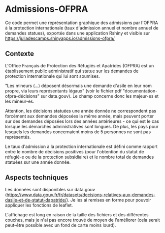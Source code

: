 # Admissions-OFPRA
Ce code permet une représentation graphique des admissions par l'OFPRA à la protection internationale (taux d'admission annuel  et nombre annuel de demandes statues), exportée dans une application Rshiny et visible sur https://juliadescamps.shinyapps.io/admissions-ofpra/ 

## Contexte
L'Office Français de Protection des Réfugiés et Apatrides (OFPRA) est un établissement public administratif qui statue sur les demandes de protection internationale qui lui sont soumises.

"Les mineurs (...) déposent désormais une demande d'asile en leur nom propre, via leurs représentants légaux" (voir le fichier pdf "documentation-ofpra-décisions" sur data.gouv). Le champ concerne donc les majeur-es et les mineur-es. 

Attention, les décisions statuées une année donnée ne correspondent pas forcément aux demandes déposées la même année, mais peuvent porter sur des demandes déposées lors des années antérieures - ce qui est le cas lorsque les démarches administratives sont longues. De plus, les pays pour lesquels les demandes concernaient moins de 5 personnes ne sont pas représentés.

Le taux d'admission à la protection internationale est défini comme rapport entre le nombre de décisions positives (pour l'obtention du statut de réfugié-e ou de la protection subsidiaire) et le nombre total de demandes statuées sur une année donnée.


## Aspects techniques
Les données sont disponibles sur data.gouv (https://www.data.gouv.fr/fr/datasets/decisions-relatives-aux-demandes-dasile-et-de-statut-dapatride/). Je les ai remises en forme pour pouvoir appliquer les fonctions de leaflet.

L'affichage est long en raison de la taille des fichiers et des différentes couches, mais je n'ai pas encore trouvé de moyen de l'améliorer (cela serait peut-être possible avec un fond de carte moins lourd). 

